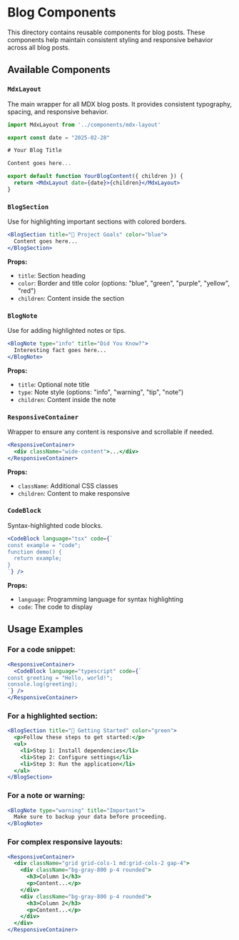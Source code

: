 # Blog Components

This directory contains reusable components for blog posts. These components help maintain consistent styling and responsive behavior across all blog posts.

## Available Components

### `MdxLayout`

The main wrapper for all MDX blog posts. It provides consistent typography, spacing, and responsive behavior.

```jsx
import MdxLayout from '../components/mdx-layout'

export const date = "2025-02-28"

# Your Blog Title

Content goes here...

export default function YourBlogContent({ children }) {
  return <MdxLayout date={date}>{children}</MdxLayout>
}
```

### `BlogSection`

Use for highlighting important sections with colored borders.

```jsx
<BlogSection title="📝 Project Goals" color="blue">
  Content goes here...
</BlogSection>
```

**Props:**
- `title`: Section heading
- `color`: Border and title color (options: "blue", "green", "purple", "yellow", "red")
- `children`: Content inside the section

### `BlogNote`

Use for adding highlighted notes or tips.

```jsx
<BlogNote type="info" title="Did You Know?">
  Interesting fact goes here...
</BlogNote>
```

**Props:**
- `title`: Optional note title
- `type`: Note style (options: "info", "warning", "tip", "note")
- `children`: Content inside the note

### `ResponsiveContainer`

Wrapper to ensure any content is responsive and scrollable if needed.

```jsx
<ResponsiveContainer>
  <div className="wide-content">...</div>
</ResponsiveContainer>
```

**Props:**
- `className`: Additional CSS classes
- `children`: Content to make responsive

### `CodeBlock`

Syntax-highlighted code blocks.

```jsx
<CodeBlock language="tsx" code={`
const example = "code";
function demo() {
  return example;
}
`} />
```

**Props:**
- `language`: Programming language for syntax highlighting
- `code`: The code to display

## Usage Examples

### For a code snippet:

```jsx
<ResponsiveContainer>
  <CodeBlock language="typescript" code={`
const greeting = "Hello, world!";
console.log(greeting);
`} />
</ResponsiveContainer>
```

### For a highlighted section:

```jsx
<BlogSection title="🚀 Getting Started" color="green">
  <p>Follow these steps to get started:</p>
  <ul>
    <li>Step 1: Install dependencies</li>
    <li>Step 2: Configure settings</li>
    <li>Step 3: Run the application</li>
  </ul>
</BlogSection>
```

### For a note or warning:

```jsx
<BlogNote type="warning" title="Important">
  Make sure to backup your data before proceeding.
</BlogNote>
```

### For complex responsive layouts:

```jsx
<ResponsiveContainer>
  <div className="grid grid-cols-1 md:grid-cols-2 gap-4">
    <div className="bg-gray-800 p-4 rounded">
      <h3>Column 1</h3>
      <p>Content...</p>
    </div>
    <div className="bg-gray-800 p-4 rounded">
      <h3>Column 2</h3>
      <p>Content...</p>
    </div>
  </div>
</ResponsiveContainer>
```